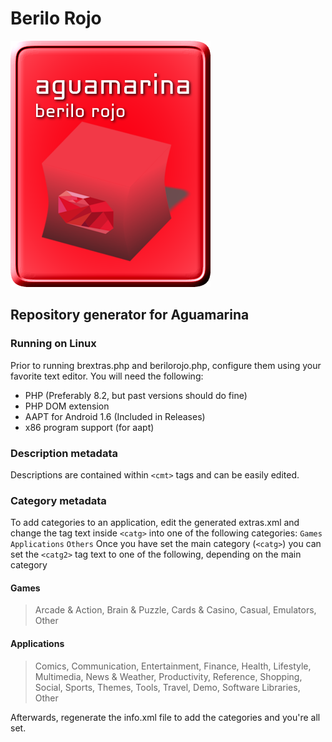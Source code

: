 # Berilo Rojo
![Logo for Berilo Rojo](berilo.png)
## Repository generator for Aguamarina

### Running on Linux
Prior to running brextras.php and berilorojo.php, configure them using your favorite text editor.
You will need the following:
- PHP (Preferably 8.2, but past versions should do fine)
- PHP DOM extension
- AAPT for Android 1.6 (Included in Releases)
- x86 program support (for aapt)

### Description metadata
Descriptions are contained within ```<cmt>``` tags and can be easily edited.
### Category metadata
To add categories to an application, edit the generated extras.xml and change the tag text inside ```<catg>``` into one of the following categories:
```Games```
```Applications```
```Others```
Once you have set the main category (```<catg>```) you can set the ```<catg2>``` tag text to one of the following, depending on the main category
#### Games
> Arcade & Action, Brain & Puzzle, Cards & Casino, Casual, Emulators, Other
#### Applications
> Comics, Communication, Entertainment, Finance, Health, Lifestyle, Multimedia, News & Weather, Productivity, Reference, Shopping, Social, Sports, Themes, Tools, Travel, Demo, Software Libraries, Other

Afterwards, regenerate the info.xml file to add the categories and you're all set.
